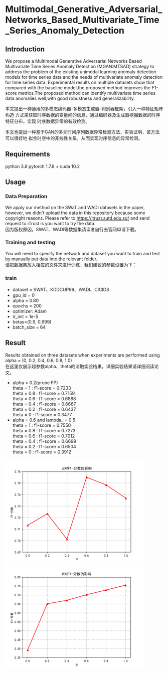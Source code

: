 # Multimodal_Generative_Adversarial_Networks_Based_Multivariate_Time_Series_Anomaly_Detection

## Introduction
We propose a Multimodal Generative Adversarial Networks Based Multivariate Time Series Anomaly Detection (MGAN:MTSAD) strategy to address the problem of the existing unimodal learning anomaly detection models for time series data and the needs of multivariate anomaly detection for time series data. Experimental results on multiple datasets show that compared with the baseline model,the proposed method improves the F1-score metrics.The proposed method can identify multivariate time series data anomalies well,with good robustness and generalizability.

本文提出一种通用的多模态编码器-多模态生成器-判别器框架，引入一种特征矩阵构造
方式来获取时序数据的变量间的信息，通过编码器及生成器挖掘数据的时序特征分布，实现
时序数据异常的有效检测。  
  
本文也提出一种基于GAN的多元时间序列数据异常检测方法，实验证明，该方法可以很好地
拟合时空中的非线性关系，从而实现时序信息的异常检测。

## Requirements
python 3.8
pytorch 1.7.8 + cuda 10.2

## Usage
### Data Preparation
We apply our method on the SWaT and WADI datasets in the paper, however, we didn't upload the data in this repository because some copyright reasons. Please refer to https://itrust.sutd.edu.sg/ and send request to iTrust is you want to try the data.  
因为版权原因，SWAT、WADI等数据集请读者自行去官网申请下载。
### Training and testing
You will need to specify the network and dataset you want to train and test by manually put data into the relevant folder.  
请把数据集放入相应的文件夹进行训练，我们建议的参数设置为下：

### train
- dataset = SWAT、KDDCUP99、WADI、CICIDS
- gpu_id = 0
- alpha = 0.80
- epochs = 200
- optimizer: Adam
- lr_init = 1e-5
- betas=(0.9, 0.999)
- batch_size = 64

## Result
Results obtained on three datasets when experiments are performed using alpha = (0, 0.2, 0.4, 0.6, 0.8, 1.0)  
在这里仅展示超参数alpha、theta的消融实验结果，详细实验结果请详细阅读论文。

- alpha = 0.2(prune FP)  
theta = 1 : f1-score = 0.7233  
theta = 0.8 : f1-score = 0.7159  
theta = 0.6 : f1-score = 0.6888  
theta = 0.4 : f1-score = 0.6667  
theta = 0.2 : f1-score = 0.6437  
theta = 0 : f1-score = 0.3477  
- alpha = 0.6 and lambda_ = 0.5  
theta = 1 : f1-score = 0.7550  
theta = 0.8 : f1-score = 0.7273  
theta = 0.6 : f1-score = 0.7012  
theta = 0.4 : f1-score = 0.6699  
theta = 0.2 : f1-score = 0.6504  
theta = 0 : f1-score = 0.3912
  
![img.png](img.png)![img_1.png](img_1.png)